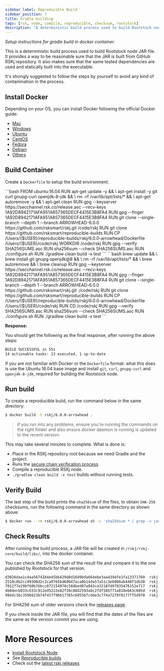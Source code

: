 ```yaml
---
sidebar_label: Reproducible Build
sidebar_position: 7
title: Gradle building
tags: [rsk, node, compile, reproducible, checksum, rootstock]
description: "A deterministic build process used to build Rootstock node JAR file. Provides a way to be reasonable sure that the JAR is built from GitHub RSKj repository. Makes sure that the same tested dependencies are used and statically built into the executable."
---
```


*Setup instructions for gradle build in docker container.*

This is a deterministic build process used to build Rootstock node JAR file. It provides a way to be reasonable sure that the JAR is built from GitHub RSKj repository. It also makes sure that the same tested dependencies are used and statically built into the executable.

It's strongly suggested to follow the steps by yourself to avoid any kind of contamination in the process.

## Install Docker

Depending on your OS, you can install Docker following the official Docker guide:

- [Mac](https://docs.docker.com/docker-for-mac/install/)
- [Windows](https://docs.docker.com/docker-for-windows/install/)
- [Ubuntu](https://docs.docker.com/engine/installation/linux/ubuntu/)
- [CentOS](https://docs.docker.com/engine/installation/linux/centos/)
- [Fedora](https://docs.docker.com/engine/installation/linux/fedora/)
- [Debian](https://docs.docker.com/engine/installation/linux/debian/)
- [Others](https://docs.docker.com/engine/installation/#platform-support-matrix)

## Build Container

Create a ```Dockerfile``` to setup the build environment.

<Tabs>
  <TabItem value="linux" label="Linux" default>
      ```bash
        FROM ubuntu:16.04
        RUN apt-get update -y && \
          apt-get install -y git curl gnupg-curl openjdk-8-jdk && \
          rm -rf /var/lib/apt/lists/* && \
          apt-get autoremove -y && \
          apt-get clean
        RUN gpg --keyserver https://secchannel.rsk.co/release.asc --recv-keys 1A92D8942171AFA951A857365DECF4415E3B8FA4
        RUN gpg --finger 1A92D8942171AFA951A857365DECF4415E3B8FA4
        RUN git clone --single-branch --depth 1 --branch ARROWHEAD-6.0.0 https://github.com/rsksmart/rskj.git /code/rskj
        RUN git clone https://github.com/rsksmart/reproducible-builds 
        RUN CP /Users/{$USER}/reproducible-builds/rskj/6.0.0-arrowhead/Dockerfile  /Users/{$USER}/code/rskj
        WORKDIR /code/rskj
        RUN gpg --verify SHA256SUMS.asc
        RUN sha256sum --check SHA256SUMS.asc
        RUN ./configure.sh
        RUN ./gradlew clean build -x test
    ```
  </TabItem>
  <TabItem value="mac" label="Mac OSX">
      ```bash
        brew update && \
        brew install git gnupg openjdk@8 && \
          rm -rf /var/lib/apt/lists/* && \
          brew autoremove && \
          brew cleanup
        RUN gpg --keyserver https://secchannel.rsk.co/release.asc --recv-keys 1A92D8942171AFA951A857365DECF4415E3B8FA4
        RUN gpg --finger 1A92D8942171AFA951A857365DECF4415E3B8FA4
        RUN git clone --single-branch --depth 1 --branch ARROWHEAD-6.0.0 https://github.com/rsksmart/rskj.git ./code/rskj
        RUN git clone https://github.com/rsksmart/reproducible-builds 
        RUN CP /Users/{$USER}/reproducible-builds/rskj/6.0.0-arrowhead/Dockerfile  /Users/{$USER}/code/rskj
        RUN CD /code/rskj
        RUN gpg --verify SHA256SUMS.asc
        RUN sha256sum --check SHA256SUMS.asc
        RUN ./configure.sh
        RUN ./gradlew clean build -x test   
      ```
  </TabItem>
</Tabs>

**Response:**

You should get the following as the final response, 
after running the above steps:

```bash
BUILD SUCCESSFUL in 55s
14 actionable tasks: 13 executed, 1 up-to-date
```

If you are not familiar with Docker or the ```Dockerfile``` format: what this does is use the Ubuntu 16.04 base image and install ```git```, ```curl```, ```gnupg-curl``` and ```openjdk-8-jdk```, required for building the Rootstock node.


## Run build

To create a reproducible build, run the command below in the same directory:

```bash
$ docker build -t rskj/6.0.0-arrowhead .     
```

> if you run into any problems, ensure you're running the commands on the right folder and also ensure docker daemon is running is updated to the recent version.

This may take several minutes to complete. What is done is:
- Place in the RSKj repository root because we need Gradle and the project.
- Runs the [secure chain verification process](/node-operators/setup/security-chain/).
- Compile a reproducible RSKj node.
- `./gradlew clean build -x test` builds without running tests.


## Verify Build

The last step of the build prints the `sha256sum` of the files, to obtain `SHA-256` checksums, run the following command in the same directory as shown above:

```bash
$ docker run --rm rskj/6.0.0-arrowhead sh -c 'sha256sum * | grep -v javadoc.jar'
```

## Check Results

After running the build process, a JAR file will be created in ```/rskj/rskj-core/build/libs/```, into the docker container.

You can check the SHA256 sum of the result file and compare it to the one published by Rootstock for that version.

```bash
d3026daa1c4aa56741b4e45bb429d8d16d9bda664ebe3aa4394fe1fa13371769  rskj-core-6.0.0-ARROWHEAD-all.jar
2510c8b2cc99300d2c3ca9765bd60847aca8b14da57a51c3eb080ab448f1db30  rskj-core-6.0.0-ARROWHEAD-sources.jar
7012f7e29bf60bf6bcc072154978c58dbed07a043ce3218fd97035476151e717  rskj-core-6.0.0-ARROWHEAD.jar
4b04ecb033c633c912ed5222e82f20c88d2593abc2fdf585771a818eb63c685d  rskj-core-6.0.0-ARROWHEAD.module
984dc3bc3596623b74f457f96617765c685567cdde3c7f4a7279f0177ff5d978  rskj-core-6.0.0-ARROWHEAD.pom
```

For SHA256 sum of older versions check the [releases page](https://github.com/rsksmart/rskj/releases).

If you check inside the JAR file, you will find that the dates of the files are the same as the version commit you are using.

More Resources
==============

* [Install Rootstock Node](/node-operators/setup/installation/)
* See [Reproducible builds](https://github.com/rsksmart/reproducible-builds/tree/master/rskj)
* Check out the [latest rskj releases](https://github.com/rsksmart/rskj/releases)